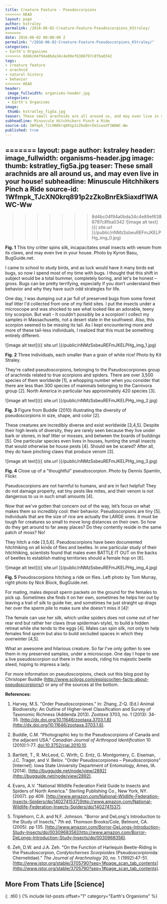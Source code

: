 ```yaml
---
title: Creature Feature - Pseudoscorpions
<<<<<<< HEAD
layout: page
author: kstraley
permalink: /2016-06-02-Creature-Feature-Pseudoscorpions_KStraley/
=======
date: 2016-06-02 00:00:00 Z
permalink: "/2016-06-02-Creature-Feature-Pseudoscorpions_KStraley/"
categories:
- Earth's Organisms
>>>>>>> 8d4bc04f94a0bda34c4e89ef6388797c8fba0342
tags:
- creature feature
- arachnid
- natural history
- behavior
<<<<<<< HEAD
header:
 image_fullwidth: organisms-header.jpg
categories:
 - Earth's Organisms
image:
 thumb: kstratley_fig5a.jpg
teaser: These small arachnids are all around us, and may even live in your house!
subheadline: Minuscule Hitchhikers Pinch a Ride
source-id: 1Wfmpk_TJcXN0krq891p2zZkoBnrEkSiaxdf1WAWC-Ww
published: true
---
```

=======
layout: page
author: kstraley
header:
  image_fullwidth: organisms-header.jpg
image:
  thumb: kstratley_fig5a.jpg
teaser: These small arachnids are all around us, and may even live in your house!
subheadline: Minuscule Hitchhikers Pinch a Ride
source-id: 1Wfmpk_TJcXN0krq891p2zZkoBnrEkSiaxdf1WAWC-Ww
---

>>>>>>> 8d4bc04f94a0bda34c4e89ef6388797c8fba0342
![image alt text]({{ site.url }}/public/nNMzSsbeuREFmJKELPHg_img_0.jpg) 

**Fig. 1** This tiny critter spins silk, incapacitates small insects with venom from its claws, and may even live in your house. Photo by Kyron Basu, BugGuide.net.

I came to school to study birds, and as luck would have it many birds eat bugs, so now I spend most of my time with bugs. I thought that this shift in subject would be a total bummer, completely boring, and let's be honest – gross. Bugs can be pretty terrifying, especially if you don’t understand their behavior and why they have such odd strategies for life.

One day, I was dumping out a jar full of preserved bugs from some forest leaf litter I'd collected from one of my field sites. I put the insects under a microscope and was shocked to see what looked like an adorable, teeny tiny scorpion. But wait - It couldn’t possibly be a scorpion! I collect my samples in Massachusetts, not a desert state in the southwest. Also, this scorpion seemed to be missing its tail. As I kept encountering more and more of these tail-less individuals, I realized that this must be something entirely different.

 ![image alt text]({{ site.url }}/public/nNMzSsbeuREFmJKELPHg_img_1.jpg)

**Fig. 2** Three individuals, each smaller than a grain of white rice! Photo by Kit Straley.

They're called pseudoscorpions, belonging to the Pseudoscorpiones group of arachnids related to true scorpions and spiders. There are over 3,500 species of them worldwide [1], a whopping number when you consider that there are less than 300 species of mammals belonging to the Carnivora group [2]. North America in particular has approximately 420 species [3].

 ![image alt text]({{ site.url }}/public/nNMzSsbeuREFmJKELPHg_img_2.jpg)

**Fig. 3** Figure from Buddle (2010) illustrating the diversity of pseudoscorpions in size, shape, and color [2].

These creatures are incredibly diverse and exist worldwide [3,4,5]. Despite their high levels of diversity, they are rarely seen because they live under bark or stones, in leaf litter or mosses, and between the boards of buildings [5]. One particular species even lives in houses, hunting the small insects that would otherwise be house pests [4]. Should we be scared? After all, they do have pinching claws that produce venom [3].

![image alt text]({{ site.url }}/public/nNMzSsbeuREFmJKELPHg_img_3.jpg)

 **Fig. 4** Close up of a "thoughtful" pseudoscorpion. Photo by Dennis Spamlin, Flickr.

Pseudoscorpions are not harmful to humans, and are in fact helpful! They do not damage property, eat tiny pests like mites, and their venom is not dangerous to us in such small amounts [4].

Now that we've gotten that concern out of the way, let’s focus on what makes them so incredibly cool: their behavior. Pseudoscorpions are tiny [5]. Individuals that are the size of rice are actually the LARGE ones. It must be tough for creatures so small to move long distances on their own. So how do they get around to far away places? Do they contently reside in the same patch of moss? No!

They hitch a ride [3,5,6]. Pseudoscorpions have been documented hitchhiking on all kinds of flies and beetles. In one particular study of their hitchhiking, scientists found that males even BATTLE IT OUT on the backs of beetles to establish mating territories should a female hop on [6].

![image alt text]({{ site.url }}/public/nNMzSsbeuREFmJKELPHg_img_4.jpg)

**Fig. 5** Pseudoscorpions hitching a ride on flies. Left photo by Tom Murray, right photo by Nick Block, BugGuide.net.

For mating, males deposit sperm packets on the ground for the females to pick up. Sometimes she finds it on her own, sometimes he helps her out by leaving a trail of silk to guide her, and sometimes he just straight up drags her over the sperm pile to make sure she doesn't miss it [4]!

The female can use her silk, which unlike spiders does not come out of her rear end but rather her claws (true spiderman-style), to build a hidden retreat while she tends to the eggs [4]. Males can spin silk, not only to help females find sperm but also to build secluded spaces in which they overwinter [4,5].

What an awesome and hilarious creature. So far I've only gotten to see them in my preserved samples, under a microscope. One day I hope to see a live pseudoscorpion out there in the woods, riding his majestic beetle steed, hoping to impress a lady.

For more information on pseudoscorpions, check out this blog post by Christoper Buddle (http://www.scilogs.com/expiscor/ten-facts-about-pseudoscorpions/) or any of the sources at the bottom.

**References:**

1. Harvey, M.S. "Order Pseudoscorpiones." In: Zhang, Z-Q.  (Ed.) Animal Biodiversity: An Outline of Higher-level Classification and Survey of Taxonomic Richness (Addenda 2013). *Zootaxa* 3703, no. 1 (2013): 34-35. [http://dx.doi.org/10.11646/zootaxa.3703.1.8](http://dx.doi.org/10.11646/zootaxa.3703.1.8).

2. Buddle, C.M. "Photographic key to the Pseudoscorpions of Canada and the adjacent USA." *Canadian Journal of Arthropod Identification* 10 (2010):1-77. [doi:10.3752/cjai.2010.10](http://dx.doi.org/10.3752/cjai.2010.10).

3. Bartlett, T., R. McLeod, C. Wirth, C. Entz, G. Montgomery, C. Eiseman, J.C. Trager, and V. Belov. "Order Pseudoscorpiones – Pseudoscorpions" [Internet]. Iowa State University Department of Entomology, Ames, IA. (2014). [http://bugguide.net/node/view/2892](http://bugguide.net/node/view/2892).

4. Evans, A.V. "National Wildlife Federation Field Guide to Insects and Spiders of North America." Sterling Publishing Co., New York, NY. (2007). pp 409. [http://www.amazon.com/National-Wildlife-Federation-Insects-Spiders/dp/1402741537](http://www.amazon.com/National-Wildlife-Federation-Insects-Spiders/dp/1402741537). 

5. Triplehorn, C.A. and N.F. Johnson. "Borror and DeLong's Introduction to the Study of Insects," 7th ed. Thomson Brooks/Cole, Belmont, CA. (2005). pp 135. [http://www.amazon.com/Borror-DeLongs-Introduction-Study-Insects/dp/0030968356](http://www.amazon.com/Borror-DeLongs-Introduction-Study-Insects/dp/0030968356). 

6. Zeh, D.W. and J.A. Zeh. "On the Function of Harlequin Beetle-Riding in the Pseudoscorpion, *Cordylochernes Scorpioides* (Pseudoscorpionida: Chernetidae)." *The Journal of Arachnology* 20, no. 1 (1992):47-51. [http://www.jstor.org/stable/3705790?seq=1#page_scan_tab_contents](http://www.jstor.org/stable/3705790?seq=1#page_scan_tab_contents).

## More From Thats Life [Science]
{: .t60 }
{% include list-posts offset="1" category="Earth's Organisms" %}

